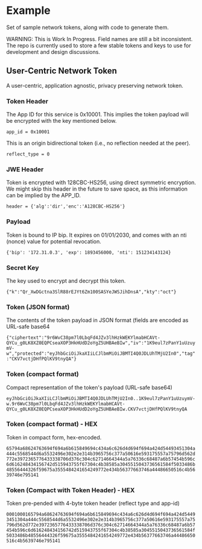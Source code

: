 # Example
Set of sample network tokens, along with code to generate them.

WARNING: This is Work In Progress. Field names are still a bit inconsistent.
The repo is currently used to store a few stable tokens and keys to use for development
and design discussions. 

## User-Centric Network Token

A user-centric, application agnostic, privacy preserving network token. 

### Token Header
The App ID for this service is 0x10001. This implies the token payload 
will be encrypted with the key mentioned below.

```app_id = 0x10001```

This is an origin bidirectional token (i.e., no reflection needed at the peer).

```reflect_type = 0```

### JWE Header
Token is encrypted with 128CBC-HS256, using direct symmetric encryption. We might
skip this header in the future to save space, as this information can be implied by the APP_ID.

```header = {'alg':'dir','enc':'A128CBC-HS256'}```

### Payload
Token is bound to IP bip. It expires on 01/01/2030, and comes with an nti (nonce) value for potential revocation.

```{'bip': '172.31.0.3', 'exp': 1893456000, 'nti': 151234143124}```

### Secret Key

The key used to encrypt and decrypt this token.

```{"k":"Qr_XwDGctna3SlR88rEJYt6Zm100SASYeJWSJihDnsA","kty":"oct"}```

### Token (JSON format)
The contents of the token payload in JSON format (fields are encoded as URL-safe base64

```{"ciphertext":"9r6WvC38pm7l0LbqFd4JZv3lhHzkWEKYlmabHCAVt-QYCu_g0LK8XZ0EQPCseaXOP3HkHUdD2oYgZ5UHBAeBIw","iv":"1K9eul7zPanY1uUzuymV-w","protected":"eyJhbGciOiJkaXIiLCJlbmMiOiJBMTI4Q0JDLUhTMjU2In0","tag":"CKV7vctjDHfPQlKV9tnyQA"}```

### Token (compact format)
Compact representation of the token's payload (URL-safe base64)

```eyJhbGciOiJkaXIiLCJlbmMiOiJBMTI4Q0JDLUhTMjU2In0..1K9eul7zPanY1uUzuymV-w.9r6WvC38pm7l0LbqFd4JZv3lhHzkWEKYlmabHCAVt-QYCu_g0LK8XZ0EQPCseaXOP3HkHUdD2oYgZ5UHBAeBIw.CKV7vctjDHfPQlKV9tnyQA```

### Token (compact format) - HEX

Token in compact form, hex-encoded.

```65794a68624763694f694a6b615849694c434a6c626d4d694f694a424d54493451304a444c5568544d6a5532496e302e2e314b3965756c377a50616e593175557a75796d562d772e3972365776433338706d376c304c62714664344a5a76336c68487a6b57454b596c6d616248434156742d515943755f67304c4b38585a3045515043736561584f5033486b48556444326f59675a3555484241654249772e434b56377663746a44486650516c4b5639746e795141```

### Token (Compact with Token Header) - HEX

Token pre-pended with 4-byte token header (reflect type and app-id)

```0001000165794a68624763694f694a6b615849694c434a6c626d4d694f694a424d54493451304a444c5568544d6a5532496e302e2e314b3965756c377a50616e593175557a75796d562d772e3972365776433338706d376c304c62714664344a5a76336c68487a6b57454b596c6d616248434156742d515943755f67304c4b38585a3045515043736561584f5033486b48556444326f59675a3555484241654249772e434b56377663746a44486650516c4b5639746e795141```

